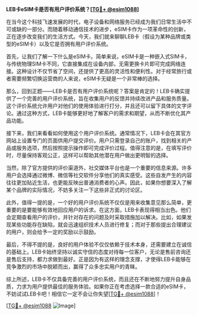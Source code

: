 **LEB卡eSIM卡是否有用户评价系统？[[TG💪+ @esim1088](https://t.me/s/esim1088)]**

在当今这个科技飞速发展的时代，电子设备和网络服务已经成为我们日常生活中不可或缺的一部分。而随着移动通信技术的进步，eSIM卡作为一项革命性的创新，正在逐步改变我们的生活方式。今天，我们就来聊聊LEB卡（假设为某种品牌或类型的eSIM卡）以及它是否拥有用户评价系统。

首先，让我们了解一下什么是eSIM卡。简单来说，eSIM卡是一种嵌入式SIM卡，与传统物理SIM卡不同，它直接集成在设备内部，无需更换卡片即可完成网络连接。这种设计不仅节省了空间，还提供了更高的灵活性和便利性。对于经常旅行或者需要频繁切换运营商的人来说，eSIM卡无疑是一个非常棒的选择。

那么，回到正题——LEB卡是否有用户评价系统呢？答案是肯定的！LEB卡确实提供了一个完善的用户评价系统，旨在收集用户的反馈并持续改进产品和服务质量。这个评价系统允许用户对他们的使用体验进行打分，并且还可以留下具体的文字评论。通过这种方式，LEB卡能够更好地了解客户的需求和期望，从而不断优化其产品功能。

接下来，我们来看看如何使用这个用户评价系统。通常情况下，LEB卡会在其官方网站上设置专门的页面供用户提交评价。用户只需登录自己的账户，找到相关的产品或服务选项，然后按照提示操作即可完成评价过程。值得注意的是，在填写评价时，尽量保持客观公正，这样可以帮助其他潜在用户做出更明智的选择。

当然，除了官方提供的评价渠道外，社交媒体平台也是一个重要的信息来源。许多用户会选择通过微博、微信等社交软件分享他们的真实感受。这些自发产生的内容往往更加贴近生活，也更能反映出普通消费者的心声。因此，如果你想要深入了解某个品牌的实际情况，不妨多关注一下这些非正式的讨论区。

此外，值得一提的是，一个好的用户评价系统不仅仅是用来收集意见那么简单，更重要的是要能够有效地回应用户的诉求。在这方面，LEB卡表现得相当出色。他们会定期查看用户的评价，并针对存在的问题及时采取措施加以解决。比如，如果发现某些功能存在缺陷，就会迅速组织技术人员进行修复；而对于那些提出合理建议的用户，则会给予一定的奖励以示鼓励。

最后，不得不提的是，良好的用户体验不仅仅依赖于技术本身，还需要建立在诚信的基础上。LEB卡始终坚持以诚实守信的态度对待每一位客户，无论是售前咨询还是售后支持，都力求做到最好。正是因为有这样的理念支撑，才使得LEB卡能够在竞争激烈的市场中脱颖而出，赢得了众多忠实用户的青睐。

综上所述，LEB卡不仅具备完善的用户评价系统，而且还在不断地努力提升自身品质，力求为用户提供最佳的服务体验。如果你正在考虑选择一款合适的eSIM卡，不妨试试LEB卡吧！相信它一定不会让你失望[[TG💪+ @esim1088](https://t.me/s/esim1088)]！

[[TG💪+ @esim1088](https://t.me/s/esim1088) ![Image](https://i.postimg.cc/4NQfJmqS/Snipaste-2025-05-13-00-14-12.png)]